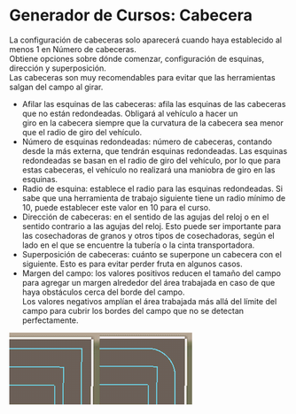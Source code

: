 # Generador de Cursos: Cabecera
  
La configuración de cabeceras solo aparecerá cuando haya establecido al menos 1 en Número de cabeceras.  
Obtiene opciones sobre dónde comenzar, configuración de esquinas, dirección y superposición.  
Las cabeceras son muy recomendables para evitar que las herramientas salgan del campo al girar.  


  
- Afilar las esquinas de las cabeceras: afila las esquinas de las cabeceras que no están redondeadas. Obligará al vehículo a hacer un  
giro en la cabecera siempre que la curvatura de la cabecera sea menor que el radio de giro del vehículo.  
- Número de esquinas redondeadas: número de cabeceras, contando desde la más externa, que tendrán esquinas redondeadas. Las esquinas redondeadas se basan en el radio de giro del vehículo, por lo que para estas cabeceras, el vehículo no realizará una maniobra de giro en las esquinas.  
- Radio de esquina: establece el radio para las esquinas redondeadas. Si sabe que una herramienta de trabajo siguiente tiene un radio mínimo de 10, puede establecer este valor en 10 para el curso.  
- Dirección de cabeceras: en el sentido de las agujas del reloj o en el sentido contrario a las agujas del reloj. Esto puede ser importante para las cosechadoras de granos y otros tipos de cosechadoras, según el lado en el que se encuentre la tubería o la cinta transportadora.  
- Superposición de cabeceras: cuánto se superpone un cabecera con el siguiente. Esto es para evitar perder fruta en algunos casos.  
- Margen del campo: los valores positivos reducen el tamaño del campo para agregar un margen alrededor del área trabajada en caso de que haya obstáculos cerca del borde del campo.  
Los valores negativos amplían el área trabajada más allá del límite del campo para cubrir los bordes del campo que no se detectan perfectamente.  


![Image](../assets/images/sharproundcorner_0_0_330_130.png)

